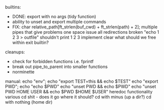 builtins:
- DONE: export with no args (tidy function)
- ability to unset and export multiple commands
- FIX: char	relative_path[ft_strlen(buf_cwd) + ft_strlen(path) + 2];
multiple pipes that give problems
one space issue
all redirections broken
"echo 1 2 3 > outfile" shouldn't print 1 2 3
implement clear
what should we free within exit builtin?

cleanups:
- check for forbidden functions i.e. fprintf
- break out pipe_to_parent into smaller functions
- norminette

manual:
echo "env";
echo "export TEST=this && echo $TEST"
echo "export PWD";
echo "echo $PWD"
echo "unset PWD && echo $PWD"
echo "unset PWD HOME USER && echo $PWD $HOME $USER"
heredoc functionality
various cd shit - does it go where it should?
cd with minus (up a dir?)
cd with nothing (home dir)
